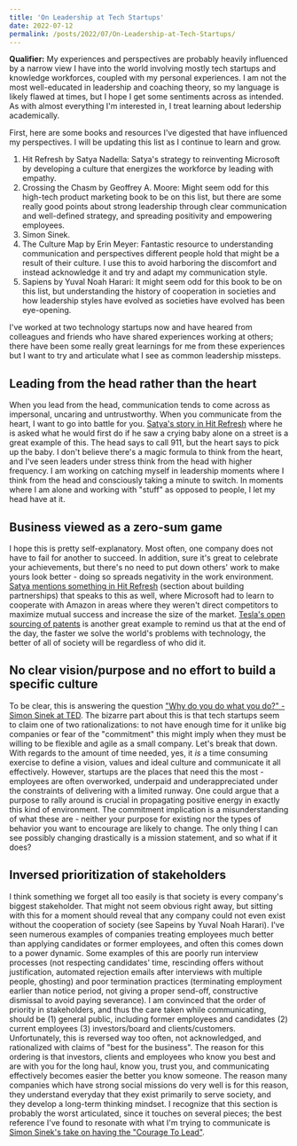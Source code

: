 ```yaml
---
title: 'On Leadership at Tech Startups'
date: 2022-07-12
permalink: /posts/2022/07/On-Leadership-at-Tech-Startups/
---
```



**Qualifier:** My experiences and perspectives are probably heavily influenced by a narrow view I have into the world involving mostly tech startups and knowledge workforces, coupled with my personal experiences. I am not the most well-educated in leadership and coaching theory, so my language is likely flawed at times, but I hope I get some sentiments across as intended. As with almost everything I'm interested in, I treat learning about ledership academically.

First, here are some books and resources I've digested that have influenced my perspectives. I will be updating this list as I continue to learn and grow.
1. Hit Refresh by Satya Nadella: Satya's strategy to reinventing Microsoft by developing a culture that energizes the workforce by leading with empathy.
2. Crossing the Chasm by Geoffrey A. Moore: Might seem odd for this high-tech product marketing book to be on this list, but there are some really good points about strong leadership through clear communication and well-defined strategy, and spreading positivity and empowering employees.
3. Simon Sinek.
4. The Culture Map by Erin Meyer: Fantastic resource to understanding communication and perspectives different people hold that might be a result of their culture. I use this to avoid harboring the discomfort and instead acknowledge it and try and adapt my communication style.
5. Sapiens by Yuval Noah Harari: It might seem odd for this book to be on this list, but understanding the history of cooperation in societies and how leadership styles have evolved as societies have evolved has been eye-opening.

I've worked at two technology startups now and have heared from colleagues and friends who have shared experiences working at others; there have been some really great learnings for me from these experiences but I want to try and articulate what I see as common leadership missteps.

## Leading from the head rather than the heart 

When you lead from the head, communication tends to come across as impersonal, uncaring and untrustworthy. When you communicate from the heart, I want to go into battle for you. [Satya's story in Hit Refresh](https://www.inc.com/carmine-gallo/microsoft-ceo-satya-nadella-reveals-1-question-that-taught-him-about-empathy-and-made-him-a-better-leader.html) where he is asked what he would first do if he saw a crying baby alone on a street is a great example of this. The head says to call 911, but the heart says to pick up the baby. I don't believe there's a magic formula to think from the heart, and I've seen leaders under stress think from the head with higher frequency. I am working on catching myself in leadership moments where I think from the head and consciously taking a minute to switch. In moments where I am alone and working with "stuff" as opposed to people, I let my head have at it.

## Business viewed as a zero-sum game

I hope this is pretty self-explanatory. Most often, one company does not have to fail for another to succeed. In addition, sure it's great to celebrate your achievements, but there's no need to put down others' work to make yours look better - doing so spreads negativity in the work environment. [Satya mentions something in Hit Refresh](https://www.linkedin.com/pulse/my-notes-from-hit-refresh-book-satya-nadella-greg-shaw-maurya/?trk=read_related_article-card_title) (section about building partnerships) that speaks to this as well, where Microsoft had to learn to cooperate with Amazon in areas where they weren't direct competitors to maximize mutual success and increase the size of the market. [Tesla's open sourcing of patents](https://www.tesla.com/en_CA/blog/all-our-patent-are-belong-you) is another great example to remind us that at the end of the day, the faster we solve the world's problems with technology, the better of all of society will be regardless of who did it.

## No clear vision/purpose and no effort to build a specific culture
To be clear, this is answering the question ["Why do you do what you do?" - Simon Sinek at TED](https://www.ted.com/talks/simon_sinek_how_great_leaders_inspire_action?language=en). The bizarre part about this is that tech startups seem to claim one of two rationalizations: to not have enough time for it unlike big companies or fear of the "commitment" this might imply when they must be willing to be flexible and agile as a small company. Let's break that down. With regards to the amount of time needed, yes, it _is_ a time consuming exercise to define a vision, values and ideal culture and communicate it all effectively. However, startups are the places that need this the most - employees are often overworked, underpaid and underappreciated under the constraints of delivering with a limited runway. One could argue that a purpose to rally around is crucial in propagating positive energy in exactly this kind of environment. The commitment implication is a misunderstanding of what these are - neither your purpose for existing nor the types of behavior you want to encourage are likely to change. The only thing I can see possibly changing drastically is a mission statement, and so what if it does?

## Inversed prioritization of stakeholders

I think something we forget all too easily is that society is every company's biggest stakeholder. That might not seem obvious right away, but sitting with this for a moment should reveal that any company could not even exist without the cooperation of society (see Sapeins by Yuval Noah Harari). I've seen numerous examples of companies treating employees much better than applying candidates or former employees, and often this comes down to a power dynamic. Some examples of this are poorly run interview processes (not respecting candidates' time, rescinding offers without justification, automated rejection emails after interviews with multiple people, ghosting) and poor termination practices (terminating employment earlier than notice period, not giving a proper send-off, constructive dismissal to avoid paying severance). I am convinced that the order of priority in stakeholders, and thus the care taken while communicating, should be (1) general public, including former employees and candidates (2) current employees (3) investors/board and clients/customers. Unfortunately, this is reversed way too often, not acknowledged, and rationalized with claims of "best for the business". The reason for this ordering is that investors, clients and employees who know you best and are with you for the long haul, know you, trust you, and communicating effectively becomes easier the better you know someone. The reason many companies which have strong social missions do very well is for this reason, they understand everyday that they exist primarily to serve society, and they develop a long-term thinking mindset. I recognize that this section is probably the worst articulated, since it touches on several pieces; the best reference I've found to resonate with what I'm trying to communicate is [Simon Sinek's take on having the "Courage To Lead"](https://youtu.be/gPcgEBbNQvw?t=475).

